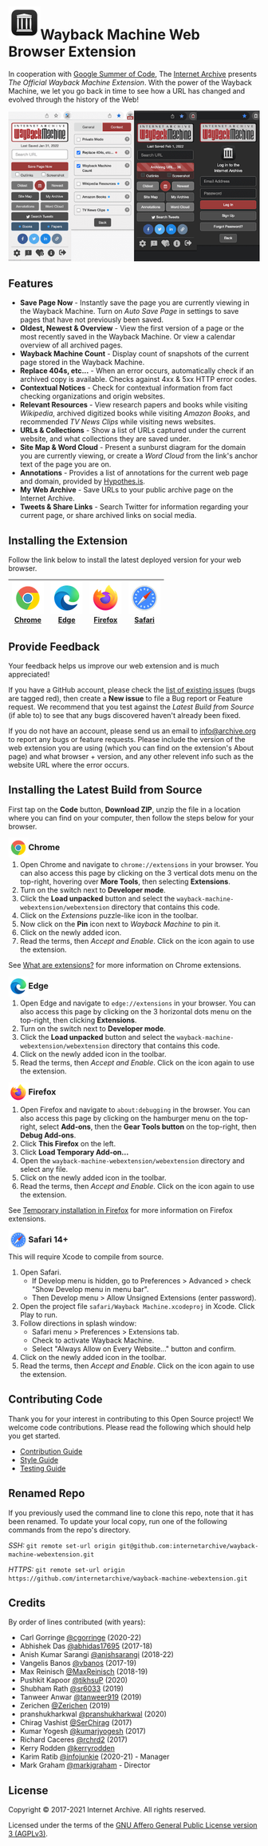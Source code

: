 <img width="64px" align="left" src="webextension/images/app-icon/app-icon128.png">

# Wayback Machine Web Browser Extension

In cooperation with [Google Summer of Code](https://summerofcode.withgoogle.com), The [Internet Archive](https://archive.org) presents *The Official Wayback Machine Extension*. With the power of the Wayback Machine, we let you go back in time to see how a URL has changed and evolved through the history of the Web!

![screenshot](graphics/screenshots/popups.png)


## Features

- **Save Page Now** - Instantly save the page you are currently viewing in the Wayback Machine. Turn on *Auto Save Page* in settings to save pages that have not previously been saved.
- **Oldest, Newest &amp; Overview** - View the first version of a page or the most recently saved in the Wayback Machine. Or view a calendar overview of all archived pages.
- **Wayback Machine Count** - Display count of snapshots of the current page stored in the Wayback Machine.
- **Replace 404s, etc...** - When an error occurs, automatically check if an archived copy is available. Checks against 4xx &amp; 5xx HTTP error codes.
- **Contextual Notices** - Check for contextual information from fact checking organizations and origin websites.
- **Relevant Resources** - View research papers and books while visiting *Wikipedia*, archived digitized books while visiting *Amazon Books*, and recommended *TV News Clips* while visiting news websites.
- **URLs &amp; Collections** - Show a list of URLs captured under the current website, and what collections they are saved under.
- **Site Map &amp; Word Cloud** - Present a sunburst diagram for the domain you are currently viewing, or create a *Word Cloud* from the link's anchor text of the page you are on.
- **Annotations** - Provides a list of annotations for the current web page and domain, provided by [Hypothes.is](https://web.hypothes.is).
- **My Web Archive** - Save URLs to your public archive page on the Internet Archive.
- **Tweets &amp; Share Links** - Search Twitter for information regarding your current page, or share archived links on social media.


## Installing the Extension

Follow the link below to install the latest deployed version for your web browser.

| [![Chrome](webextension/images/about/chrome64.png)<br> Chrome](https://chrome.google.com/webstore/detail/wayback-machine/fpnmgdkabkmnadcjpehmlllkndpkmiak) | [![Edge](webextension/images/about/edge64.png)<br> Edge](https://microsoftedge.microsoft.com/addons/detail/wayback-machine/kjmickeoogghaimmomagaghnogelpcpn) | [![Firefox](webextension/images/about/firefox64.png)<br> Firefox](https://addons.mozilla.org/en-US/firefox/addon/wayback-machine_new/) | [![Safari](webextension/images/about/safari64.png)<br> Safari](https://apps.apple.com/us/app/wayback-machine/id1472432422?mt=12) |
| -- | -- | -- | -- |


## Provide Feedback

Your feedback helps us improve our web extension and is much appreciated!

If you have a GitHub account, please check the [list of existing issues](https://github.com/internetarchive/wayback-machine-webextension/issues) (bugs are tagged red), then create a **New issue** to file a Bug report or Feature request. We recommend that you test against the _Latest Build from Source_ (if able to) to see that any bugs discovered haven't already been fixed.

If you do not have an account, please send us an email to info@archive.org to report any bugs or feature requests. Please include the version of the web extension you are using (which you can find on the extension's About page) and what browser + version, and any other relevent info such as the website URL where the error occurs.


## Installing the Latest Build from Source

First tap on the **Code** button, **Download ZIP**, unzip the file in a location where you can find on your computer, then follow the steps below for your browser.

<img width="40px" align="left" src="webextension/images/about/chrome64.png">

### Chrome

1. Open Chrome and navigate to `chrome://extensions` in your browser. You can also access this page by clicking on the 3 vertical dots menu on the top-right, hovering over **More Tools**, then selecting **Extensions**.
2. Turn on the switch next to **Developer mode**.
3. Click the **Load unpacked** button and select the `wayback-machine-webextension/webextension` directory that contains this code.
4. Click on the *Extensions* puzzle-like icon in the toolbar.
5. Now click on the **Pin** icon next to *Wayback Machine* to pin it.
6. Click on the newly added icon.
7. Read the terms, then *Accept and Enable*. Click on the icon again to use the extension.

See [What are extensions?](https://developer.chrome.com/extensions) for more information on Chrome extensions.

<img width="40px" align="left" src="webextension/images/about/edge64.png">

### Edge

1. Open Edge and navigate to `edge://extensions` in your browser. You can also access this page by clicking on the 3 horizontal dots menu on the top-right, then clicking **Extensions**.
2. Turn on the switch next to **Developer mode**.
3. Click the **Load unpacked** button and select the `wayback-machine-webextension/webextension` directory that contains this code.
4. Click on the newly added icon in the toolbar.
5. Read the terms, then *Accept and Enable*. Click on the icon again to use the extension.

<img width="40px" align="left" src="webextension/images/about/firefox64.png">

### Firefox

1. Open Firefox and navigate to `about:debugging` in the browser. You can also access this page by clicking on the hamburger menu on the top-right, select **Add-ons**, then the **Gear Tools button** on the top-right, then **Debug Add-ons**.
2. Click **This Firefox** on the left.
3. Click **Load Temporary Add-on...**
4. Open the `wayback-machine-webextension/webextension` directory and select any file.
5. Click on the newly added icon in the toolbar.
6. Read the terms, then *Accept and Enable*. Click on the icon again to use the extension.

See [Temporary installation in Firefox](https://extensionworkshop.com/documentation/develop/temporary-installation-in-firefox/) for more information on Firefox extensions.

<img width="40px" align="left" src="webextension/images/about/safari64.png">

### Safari 14+

This will require Xcode to compile from source.

1. Open Safari.
   - If Develop menu is hidden, go to Preferences > Advanced > check "Show Develop menu in menu bar".
   - Then Develop menu > Allow Unsigned Extensions (enter password).
2. Open the project file `safari/Wayback Machine.xcodeproj` in Xcode. Click Play to run.
3. Follow directions in splash window:
   - Safari menu > Preferences > Extensions tab.
   - Check to activate Wayback Machine.
   - Select "Always Allow on Every Website..." button and confirm.
4. Click on the newly added icon in the toolbar.
5. Read the terms, then *Accept and Enable*. Click on the icon again to use the extension.


## Contributing Code

Thank you for your interest in contributing to this Open Source project! We welcome code contributions. Please read the following which should help you get started.

- [Contribution Guide](CONTRIBUTING.md)
- [Style Guide](STYLE_GUIDE.md)
- [Testing Guide](TESTING_GUIDE.md)


## Renamed Repo

If you previously used the command line to clone this repo, note that it has been renamed. To update your local copy, run one of the following commands from the repo's directory.

*SSH:* `git remote set-url origin git@github.com:internetarchive/wayback-machine-webextension.git`

*HTTPS:* `git remote set-url origin https://github.com/internetarchive/wayback-machine-webextension.git`


## Credits

By order of lines contributed (with years):

- Carl Gorringe [@cgorringe](https://github.com/cgorringe) (2020-22)
- Abhishek Das [@abhidas17695](https://github.com/abhidas17695) (2017-18)
- Anish Kumar Sarangi [@anishsarangi](https://github.com/anishsarangi) (2018-22)
- Vangelis Banos [@vbanos](https://github.com/vbanos) (2017-19)
- Max Reinisch [@MaxReinisch](https://github.com/maxreinisch) (2018-19)
- Pushkit Kapoor [@tikhsuP](https://github.com/tikhsuP) (2020)
- Shubham Rath [@sr6033](https://github.com/sr6033) (2019)
- Tanweer Anwar [@tanweer919](https://github.com/tanweer919) (2019)
- Zerichen [@Zerichen](https://github.com/Zerichen) (2019)
- pranshukharkwal [@pranshukharkwal](https://github.com/pranshukharkwal) (2020)
- Chirag Vashist [@SerChirag](https://github.com/SerChirag) (2017)
- Kumar Yogesh [@kumarjyogesh](https://github.com/kumarjyogesh) (2017)
- Richard Caceres [@rchrd2](https://github.com/rchrd2) (2017)
- Kerry Rodden [@kerryrodden](https://github.com/kerryrodden)
- Karim Ratib [@infojunkie](https://github.com/infojunkie) (2020-21) - Manager
- Mark Graham [@markjgraham](https://github.com/markjgraham) - Director


## License

Copyright © 2017-2021 Internet Archive. All rights reserved.

Licensed under the terms of the [GNU Affero General Public License version 3 (AGPLv3)](LICENSE).

